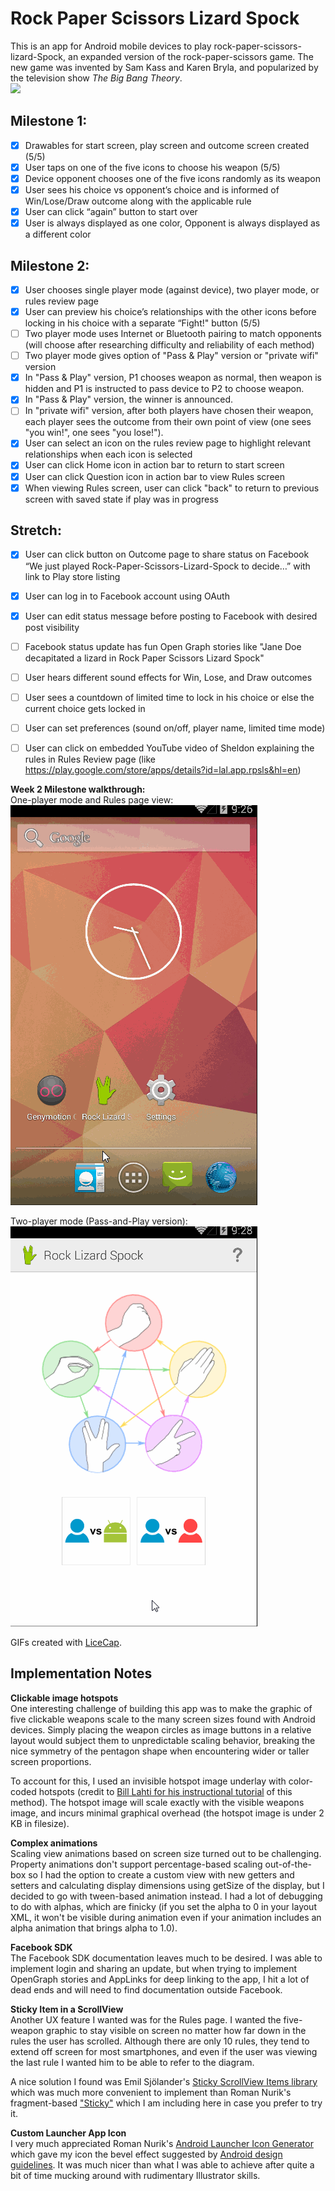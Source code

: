 Rock Paper Scissors Lizard Spock
=================

This is an app for Android mobile devices to play rock-paper-scissors-lizard-Spock, an expanded version of the rock-paper-scissors game.  The new game was invented by Sam Kass and Karen Bryla, and popularized by the television show *The Big Bang Theory*.  
[<img src="http://upload.wikimedia.org/wikipedia/commons/a/ad/Pierre_ciseaux_feuille_l%C3%A9zard_spock_aligned.svg" height="300px">](http://en.wikipedia.org/wiki/Rock-paper-scissors-lizard-Spock)

## Milestone 1:
 * [x] Drawables for start screen, play screen and outcome screen created (5/5)
 * [x] User taps on one of the five icons to choose his weapon (5/5)
 * [x] Device opponent chooses one of the five icons randomly as its weapon
 * [x] User sees his choice vs opponent’s choice and is informed of Win/Lose/Draw outcome along with the applicable rule
 * [x] User can click “again” button to start over
 * [x] User is always displayed as one color, Opponent is always displayed as a different color

## Milestone 2:
 * [x] User chooses single player mode (against device), two player mode, or rules review page
 * [x] User can preview his choice’s relationships with the other icons before locking in his choice with a separate “Fight!" button (5/5)
 * [ ] Two player mode uses Internet or Bluetooth pairing to match opponents (will choose after researching difficulty and reliability of each method)
 * [ ] Two player mode gives option of "Pass & Play" version or "private wifi" version
 * [x] In "Pass & Play" version, P1 chooses weapon as normal, then weapon is hidden and P1 is instructed to pass device to P2 to choose weapon.
 * [x] In "Pass & Play" version, the winner is announced.
 * [ ] In "private wifi" version, after both players have chosen their weapon, each player sees the outcome from their own point of view (one sees "you win!", one sees "you lose!").
 * [x] User can select an icon on the rules review page to highlight relevant relationships when each icon is selected
 * [x] User can click Home icon in action bar to return to start screen
 * [x] User can click Question icon in action bar to view Rules screen
 * [x] When viewing Rules screen, user can click "back" to return to previous screen with saved state if play was in progress

## Stretch:
 * [x] User can click button on Outcome page to share status on Facebook “We just played Rock-Paper-Scissors-Lizard-Spock to decide…” with link to Play store listing
 * [x] User can log in to Facebook account using OAuth
 * [x] User can edit status message before posting to Facebook with desired post visibility
 * [ ] Facebook status update has fun Open Graph stories like "Jane Doe decapitated a lizard in Rock Paper Scissors Lizard Spock"
 * [ ] User hears different sound effects for Win, Lose, and Draw outcomes
 * [ ] User sees a countdown of limited time to lock in his choice or else the current choice gets locked in
 * [ ] User can set preferences (sound on/off, player name, limited time mode)
 * [ ] User can click on embedded YouTube video of Sheldon explaining the rules in Rules Review page (like https://play.google.com/store/apps/details?id=lal.app.rpsls&hl=en)


**Week 2 Milestone walkthrough:**  
One-player mode and Rules page view:  
![Video Walkthrough](anim_rock-lizard-spock1PRules.gif)

Two-player mode (Pass-and-Play version):  
![Video Walkthrough](anim_rock-lizard-spock2PPass.gif)

GIFs created with [LiceCap](http://www.cockos.com/licecap/).


## Implementation Notes
**Clickable image hotspots**  
One interesting challenge of building this app was to make the graphic of five clickable weapons scale to the many screen sizes found with Android devices. Simply placing the weapon circles as image buttons in a relative layout would subject them to unpredictable scaling behavior, breaking the nice symmetry of the pentagon shape when encountering wider or taller screen proportions.

To account for this, I used an invisible hotspot image underlay with color-coded hotspots (credit to [Bill Lahti for his instructional tutorial](http://blahti.wordpress.com/2012/06/26/images-with-clickable-areas/) of this method). The hotspot image will scale exactly with the visible weapons image, and incurs minimal graphical overhead (the hotspot image is under 2 KB in filesize).

**Complex animations**  
Scaling view animations based on screen size turned out to be challenging. Property animations don't support percentage-based scaling out-of-the-box so I had the option to create a custom view with new getters and setters and calculating display dimensions using getSize of the display, but I decided to go with tween-based animation instead. I had a lot of debugging to do with alphas, which are finicky (if you set the alpha to 0 in your layout XML, it won't be visible during animation even if your animation includes an alpha animation that brings alpha to 1.0).

**Facebook SDK**  
The Facebook SDK documentation leaves much to be desired. I was able to implement login and sharing an update, but when trying to implement OpenGraph stories and AppLinks for deep linking to the app, I hit a lot of dead ends and will need to find documentation outside Facebook.

**Sticky Item in a ScrollView**  
Another UX feature I wanted was for the Rules page. I wanted the five-weapon graphic to stay visible on screen no matter how far down in the rules the user has scrolled. Although there are only 10 rules, they tend to extend off screen for most smartphones, and even if the user was viewing the last rule I wanted him to be able to refer to the diagram.

A nice solution I found was Emil Sjölander's [Sticky ScrollView Items library](https://github.com/emilsjolander/StickyScrollViewItems) which was much more convenient to implement than Roman Nurik's fragment-based ["Sticky"](https://plus.google.com/+RomanNurik/posts/1Sb549FvpJt) which I am including here in case you prefer to try it.

**Custom Launcher App Icon**  
I very much appreciated Roman Nurik's [Android Launcher Icon Generator](http://romannurik.github.io/AndroidAssetStudio/icons-launcher.html) which gave my icon the bevel effect suggested by [Android design guidelines](http://android-developers.blogspot.com/2013/07/making-beautiful-android-app-icons.html). It was much nicer than what I was able to achieve after quite a bit of time mucking around with rudimentary Illustrator skills.
